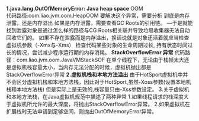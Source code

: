 **1.java.lang.OutOfMemoryError: Java heap space** OOM  
    代码路径:com.liao.jvm.oom.HeapOOM
    要解决这个异常，需要分析 到底是内存泄露，还是内存溢出
    如果是内存泄露，需要查看GC Roots的引用链。
    —于是就能找到泄露对象是通过怎么样的路径与CG Roots相关联并导致垃圾收集器无法自动回收它们的。
    如果不存在泄露而是内存溢出，换话说就是对象还活着就应当检查虚拟机参数（-Xmx与-Xms） 检查代码某些对象的生命周期过长,
    持有状态时间过长的情况，尝试减少程序运行期的内存消耗。
    **StackOverflowError 异常**
    代码路径：com.liao.jvm.oom.JavaVMStackSOF
    在单个线程下，无论由于栈帧太大还是虚拟机栈容量太小，当内存无法分配的时候，虚拟机抛出都是StackOverflowError异常
**2.虚拟机栈和本地方法溢出**
    由于HotSport虚拟机中并不会区分虚拟机栈和本地方法栈，因此对于HotSport,虽然-Xoss参数(设置本地机栈和本地方法栈)
  但是实际上是无效的,栈容量只由-Xss参数设定。
 3.关于虚拟机和本地方法栈，在Java虚拟机规范中描述了两种异常
    1.如果线程请求的栈深度大于虚拟机所允许的最大深度，将抛出StackOverflowError异常。
    2.如果虚拟机在扩展栈时无法申请到足够空间，则抛出OutOfMemoryError异常。
 